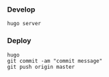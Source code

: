 ### Develop
```
hugo server
```
### Deploy
```
hugo
git commit -am "commit message"
git push origin master
```
